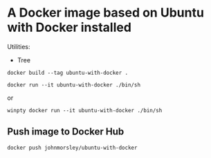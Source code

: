 # A Docker image based on Ubuntu with Docker installed

Utilities:

- Tree

```
docker build --tag ubuntu-with-docker .
```

```
docker run --it ubuntu-with-docker ./bin/sh
```

or 

```
winpty docker run --it ubuntu-with-docker ./bin/sh
```

## Push image to Docker Hub

```
docker push johnmorsley/ubuntu-with-docker
```
